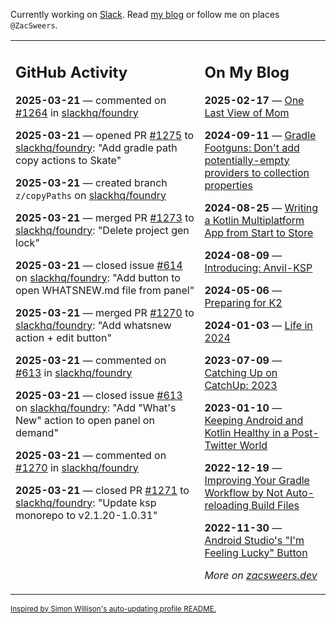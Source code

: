 Currently working on [Slack](https://slack.com/). Read [my blog](https://zacsweers.dev/) or follow me on places `@ZacSweers`.

<table><tr><td valign="top" width="60%">

## GitHub Activity
<!-- githubActivity starts -->
**2025-03-21** — commented on [#1264](https://github.com/slackhq/foundry/issues/1264#issuecomment-2744570421) in [slackhq/foundry](https://github.com/slackhq/foundry)

**2025-03-21** — opened PR [#1275](https://github.com/slackhq/foundry/pull/1275) to [slackhq/foundry](https://github.com/slackhq/foundry): "Add gradle path copy actions to Skate"

**2025-03-21** — created branch `z/copyPaths` on [slackhq/foundry](https://github.com/slackhq/foundry)

**2025-03-21** — merged PR [#1273](https://github.com/slackhq/foundry/pull/1273) to [slackhq/foundry](https://github.com/slackhq/foundry): "Delete project gen lock"

**2025-03-21** — closed issue [#614](https://github.com/slackhq/foundry/issues/614) on [slackhq/foundry](https://github.com/slackhq/foundry): "Add button to open WHATSNEW.md file from panel"

**2025-03-21** — merged PR [#1270](https://github.com/slackhq/foundry/pull/1270) to [slackhq/foundry](https://github.com/slackhq/foundry): "Add whatsnew action + edit button"

**2025-03-21** — commented on [#613](https://github.com/slackhq/foundry/issues/613#issuecomment-2744206404) in [slackhq/foundry](https://github.com/slackhq/foundry)

**2025-03-21** — closed issue [#613](https://github.com/slackhq/foundry/issues/613) on [slackhq/foundry](https://github.com/slackhq/foundry): "Add "What's New" action to open panel on demand"

**2025-03-21** — commented on [#1270](https://github.com/slackhq/foundry/pull/1270#issuecomment-2744197454) in [slackhq/foundry](https://github.com/slackhq/foundry)

**2025-03-21** — closed PR [#1271](https://github.com/slackhq/foundry/pull/1271) to [slackhq/foundry](https://github.com/slackhq/foundry): "Update ksp monorepo to v2.1.20-1.0.31"
<!-- githubActivity ends -->
</td><td valign="top" width="40%">

## On My Blog
<!-- blog starts -->
**2025-02-17** — [One Last View of Mom](https://www.zacsweers.dev/one-last-view-of-mom/)

**2024-09-11** — [Gradle Footguns: Don't add potentially-empty providers to collection properties](https://www.zacsweers.dev/gradle-footgun-adding-empty-providers-to-collection-properties/)

**2024-08-25** — [Writing a Kotlin Multiplatform App from Start to Store](https://www.zacsweers.dev/writing-a-kotlin-multiplatform-app-from-start-to-store/)

**2024-08-09** — [Introducing: Anvil-KSP](https://www.zacsweers.dev/introducing-anvil-ksp/)

**2024-05-06** — [Preparing for K2](https://www.zacsweers.dev/preparing-for-k2/)

**2024-01-03** — [Life in 2024](https://www.zacsweers.dev/life-in-2024/)

**2023-07-09** — [Catching Up on CatchUp: 2023](https://www.zacsweers.dev/catching-up-on-catchup-2023/)

**2023-01-10** — [Keeping Android and Kotlin Healthy in a Post-Twitter World](https://www.zacsweers.dev/keeping-android-healthy/)

**2022-12-19** — [Improving Your Gradle Workflow by Not Auto-reloading Build Files](https://www.zacsweers.dev/improving-your-workflow-by-not-auto-reloading-build-files/)

**2022-11-30** — [Android Studio's "I'm Feeling Lucky" Button](https://www.zacsweers.dev/android-studios-im-feeling-lucky-button/)
<!-- blog ends -->
_More on [zacsweers.dev](https://zacsweers.dev/)_
</td></tr></table>

<sub><a href="https://simonwillison.net/2020/Jul/10/self-updating-profile-readme/">Inspired by Simon Willison's auto-updating profile README.</a></sub>